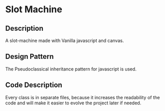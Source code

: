 # Slot Machine

## Description

A slot-machine made with Vanilla javascript and canvas.

## Design Pattern

The Pseudoclassical inheritance pattern for javascript is used.

## Code Description

Every class is in separate files, because it increases the readability of the code and will make it easier to evolve the project later if needed. 
